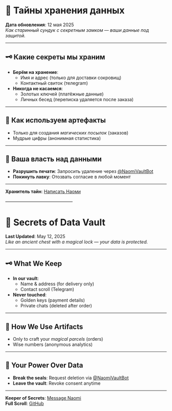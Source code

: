 # 🔐 Тайны хранения данных  
**Дата обновления**: 12 мая 2025  
*Как старинный сундук с секретным замком — ваши данные под защитой.*  

---

## 🗝️ Какие секреты мы храним  
- **Берём на хранение**:  
  - Имя и адрес (только для доставки сокровищ)  
  - Контактный свиток (телеgram)  
- **Никогда не касаемся**:  
  - Золотых ключей (платёжные данные)  
  - Личных бесед (переписка удаляется после заказа)  

---

## 🔮 Как используем артефакты  
- Только для создания *магических посылок* (заказов)  
- Мудрые цифры (анонимная статистика)  

---

## 🏮 Ваша власть над данными  
- **Разрушить печати**: Запросить удаление через [@NaomiVaultBot](t.me/NaomiVaultBot)  
- **Покинуть лавку**: Отозвать согласие в любой момент  

---  
**Хранитель тайн**: [Написать Наоми](t.me/manager_naomi)  

––––––––––––––––––––––––––––––  
 

# 🔐 Secrets of Data Vault  
**Last Updated**: May 12, 2025  
*Like an ancient chest with a magical lock — your data is protected.*  

---

## 🗝️ What We Keep  
- **In our vault**:  
  - Name & address (for delivery only)  
  - Contact scroll (Telegram)  
- **Never touched**:  
  - Golden keys (payment details)  
  - Private chats (deleted after order)  

---

## 🔮 How We Use Artifacts  
- Only to craft your *magical parcels* (orders)  
- Wise numbers (anonymous analytics)  

---

## 🏮 Your Power Over Data  
- **Break the seals**: Request deletion via [@NaomiVaultBot](t.me/NaomiVaultBot)  
- **Leave the vault**: Revoke consent anytime  

---  
**Keeper of Secrets**: [Message Naomi](t.me/manager_naomi)  
**Full Scroll**: [GitHub](https://github.com/yourusername/naomi-privacy)  
